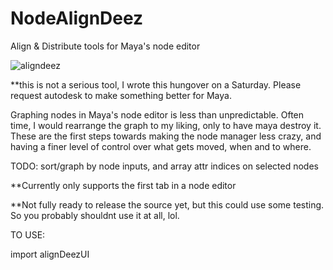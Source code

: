 # NodeAlignDeez
Align &amp; Distribute tools for Maya's node editor

![aligndeez](https://cloud.githubusercontent.com/assets/12991367/17652546/b59009ec-6233-11e6-911e-e83e6095334c.png)

**this is not a serious tool, I wrote this hungover on a Saturday. Please request autodesk to make something better for Maya. 

Graphing nodes in Maya's node editor is less than unpredictable. Often time, I would rearrange the graph to my liking, only to have maya destroy it. These are the first steps towards making the node manager less crazy, and having a finer level of control over what gets moved, when and to where.

TODO: sort/graph by node inputs, and array attr indices on selected nodes

**Currently only supports the first tab in a node editor

**Not fully ready to release the source yet, but this could use some testing. So you probably shouldnt use it at all, lol.

TO USE:

import alignDeezUI
